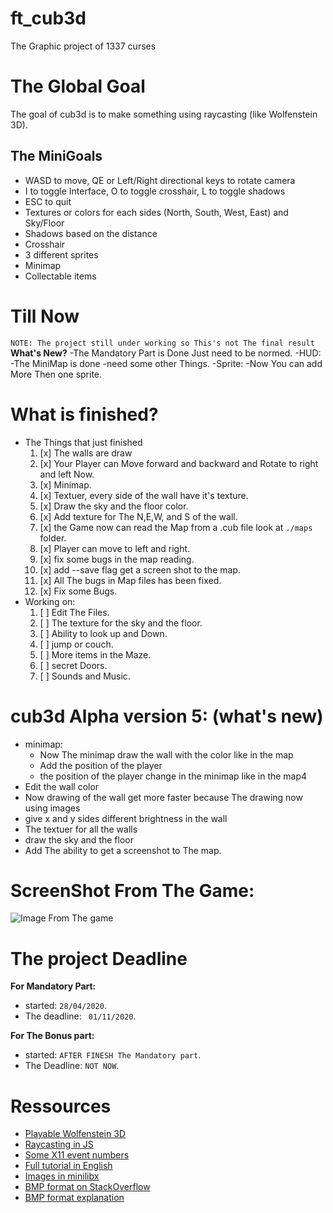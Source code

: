 # ft_cub3d
The Graphic project of 1337 curses
# The Global Goal
The goal of cub3d is to make something using raycasting (like Wolfenstein 3D).

## The MiniGoals
- WASD to move, QE or Left/Right directional keys to rotate camera
- I to toggle Interface, O to toggle crosshair, L to toggle shadows
- ESC to quit
- Textures or colors for each sides (North, South, West, East) and Sky/Floor
- Shadows based on the distance
- Crosshair
- 3 different sprites
- Minimap
- Collectable items

# Till Now
`NOTE: The project still under working so This's not The final result`
  **What's New?** 
    -The Mandatory Part is Done Just need to be normed.
    -HUD:
        -The MiniMap is done
        -need some other Things.
    -Sprite:
        -Now You can add More Then one sprite.
# What is finished?
- The Things that just finished
  1. [x] The walls are draw
  2. [x] Your Player can Move forward and backward and Rotate to right and left Now.
  3. [x] Minimap.
  4. [x] Textuer, every side of the wall have it's texture.
  5. [x] Draw the sky and the floor color.
  6. [x] Add texture for The N,E,W, and S of the wall.
  7. [x] the Game now can read the Map from a .cub file look at ``./maps`` folder.
  8. [x] Player can move to left and right.
  9. [x] fix some bugs in the map reading.
  10. [x] add --save flag get a screen shot to the map.
  11. [x] All The bugs in Map files has been fixed.
  12. [x] Fix some Bugs.
- Working on:
  1. [ ] Edit The Files.
  2. [ ] The texture for the sky and the floor.
  3. [ ] Ability to look up and Down.
  4. [ ] jump or couch.
  5. [ ] More items in the Maze.
  6. [ ] secret Doors.
  7. [ ] Sounds and Music.
  
# cub3d Alpha version 5: (what's new)
- minimap:
  - Now The minimap draw the wall with the color like in the map
  - Add the position of the player
  - the position of the player change in the minimap like in the map4
- Edit the wall color
- Now drawing of the wall get more faster because The drawing now using images 
- give x and y sides different brightness in the wall
- The textuer for all the walls
- draw the sky and the floor
- Add The ability to get a screenshot to The map.
# ScreenShot From The Game:
![Image From The game](https://github.com/barimehdi77/ft_cub3d/blob/master/alpha5/screenshot.bmp)

# The project Deadline
**For Mandatory Part:**  
  - started: `28/04/2020`.  
  - The deadline: ` 01/11/2020`.  

**For The Bonus part:**  
  - started: `AFTER FINESH The Mandatory part`.  
  - The Deadline:  `NOT NOW`.
# Ressources
- [Playable Wolfenstein 3D](http://users.atw.hu/wolf3d/)
- [Raycasting in JS](http://www.playfuljs.com/a-first-person-engine-in-265-lines/)
- [Some X11 event numbers](https://github.com/qst0/ft_libgfx)
- [Full tutorial in English](https://lodev.org/cgtutor/raycasting.html)
- [Images in minilibx](https://github.com/keuhdall/images_example)
- [BMP format on StackOverflow](https://stackoverflow.com/questions/2654480/writing-bmp-image-in-pure-c-c-without-other-libraries)
- [BMP format explanation](https://web.archive.org/web/20080912171714/http://www.fortunecity.com/skyscraper/windows/364/bmpffrmt.html)
